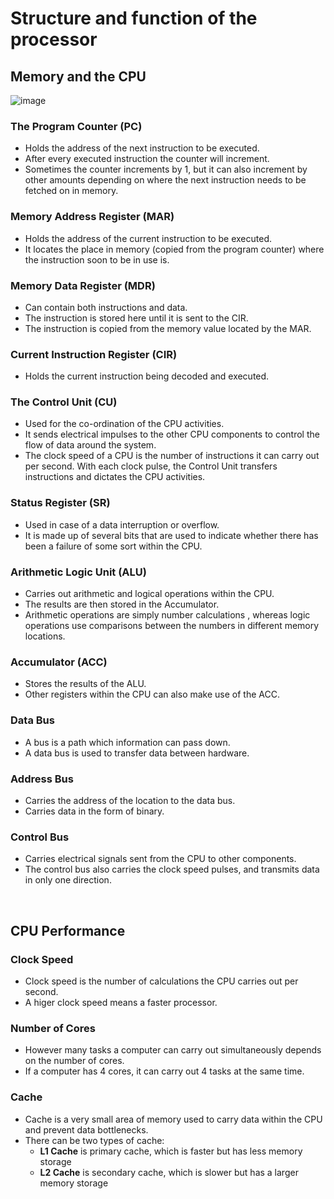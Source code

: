 # Structure and function of the processor

## Memory and the CPU
![image](https://user-images.githubusercontent.com/90699946/136962173-be2c26ac-d544-499b-8f97-9dd1243aa251.png)

### The Program Counter (PC)
- Holds the address of the next instruction to be executed.
- After every executed instruction the counter will increment.
- Sometimes the counter increments by 1, but it can also increment by other amounts depending on where the next instruction needs to be fetched on in memory.

### Memory Address Register (MAR)
- Holds the address of the current instruction to be executed.
- It locates the place in memory (copied from the program counter) where the instruction soon to be in use is.

### Memory Data Register (MDR)
- Can contain both instructions and data.
- The instruction is stored here until it is sent to the CIR.
- The instruction is copied from the memory value located by the MAR.


### Current Instruction Register (CIR)
- Holds the current instruction being decoded and executed.


### The Control Unit (CU)
- Used for the co-ordination of the CPU activities.
- It sends electrical impulses to the other CPU components to control the flow of data around the system.
- The clock speed of a CPU is the number of instructions it can carry out per second. With each clock pulse, the Control Unit transfers instructions and dictates the CPU activities.

### Status Register (SR)
- Used in case of a data interruption or overflow.
- It is made up of several bits that are used to indicate whether there has been a failure of some sort within the CPU.


### Arithmetic Logic Unit (ALU)
- Carries out arithmetic and logical operations within the CPU.
- The results are then stored in the Accumulator.
- Arithmetic operations are simply number calculations , whereas logic operations use comparisons between the numbers in different memory locations.

### Accumulator (ACC)
- Stores the results of the ALU.
- Other registers within the CPU can also make use of the ACC.


### Data Bus
- A bus is a path which information can pass down.
- A data bus is used to transfer data between hardware.


### Address Bus
- Carries the address of the location to the data bus.
- Carries data in the form of binary.


### Control Bus
- Carries electrical signals sent from the CPU to other components.
- The control bus also carries the clock speed pulses, and transmits data in only one direction.



<br>

## CPU Performance

### Clock Speed
- Clock speed is the number of calculations the CPU carries out per second.
- A higer clock speed means a faster processor.

### Number of Cores
- However many tasks a computer can carry out simultaneously depends on the number of cores.
- If a computer has 4 cores, it can carry out 4 tasks at the same time.

### Cache
- Cache is a very small area of memory used to carry data within the CPU and prevent data bottlenecks.
- There can be two types of cache:
  - **L1 Cache** is primary cache, which is faster but has less memory storage
  - **L2 Cache** is secondary cache, which is slower but has a larger memory storage
